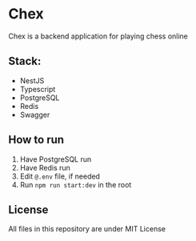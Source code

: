 # Chex
Chex is a backend application for playing chess online

## Stack:
- NestJS
- Typescript
- PostgreSQL
- Redis
- Swagger

## How to run
1. Have PostgreSQL run
2. Have Redis run
3. Edit `@.env` file, if needed
4. Run `npm run start:dev` in the root

## License
All files in this repository are under MIT License
